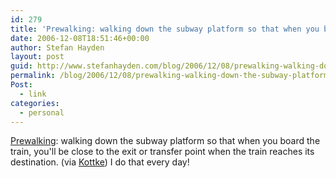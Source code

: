 ```yaml
---
id: 279
title: 'Prewalking: walking down the subway platform so that when you board the train, you&#8217;ll be close to the exit or transfer point when the train reaches its destination.'
date: 2006-12-08T18:51:46+00:00
author: Stefan Hayden
layout: post
guid: http://www.stefanhayden.com/blog/2006/12/08/prewalking-walking-down-the-subway-platform-so-that-when-you-board-the-train-youll-be-close-to-the-exit-or-transfer-point-when-the-train-reaches-its-destination/
permalink: /blog/2006/12/08/prewalking-walking-down-the-subway-platform-so-that-when-you-board-the-train-youll-be-close-to-the-exit-or-transfer-point-when-the-train-reaches-its-destination/
Post:
  - link
categories:
  - personal
---
```

<p><a href="http://www.urbandictionary.com/define.php?term=prewalking">Prewalking</a>: walking down the subway platform so that when you board the train, you'll be close to the exit or transfer point when the train reaches its destination. (via <a href="http://www.kottke.org">Kottke</a>) I do that every day!
</p>
